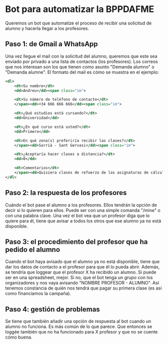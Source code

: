 # Bot para automatizar la BPPDAFME
Queremos un bot que automatize el proceso de recibir una solicitud de alumno y hacerla llegar a los profesores.

## Paso 1: de Gmail a WhatsApp
Una vez llegue el mail con la solicitud del alumno, queremos que este sea enviado por privado a una lista de contactos (los profesores).
Los correos que nos interesan son los que tienen como asunto "Demanda alumno" o "Demanda alumne". El formato del mail es cómo se muestra en el ejemplo:
```xml
<dl>
    <dt>Su nombre</dt>
    <dd>Andreu</dd><span class="im">

    <dt>Su número de teléfono de contacto</dt>
    </span><dd>+34 666 666 666</dd><span class="im">

    <dt>¿Qué estudios está cursando?</dt>
    <dd>Universidad</dd>

    <dt>¿En qué curso está usted?</dt>
    <dd>Primero</dd>

    <dt>En qué zona(s) preferiría recibir las clases?</dt>
    </span><dd>Sarrià - Sant Gervasi</dd><span class="im">

    <dt>¿Aceptaría hacer clases a distancia?</dt>
    <dd>0</dd>

    <dt>Comentarios</dt>
    </span><dd>Quisiera clases de refuerzo de las asignaturas de cálculo y álgebra, que son las que más me cuestan de momento.</dd>
</dl>
```

## Paso 2: la respuesta de los profesores
Cuándo el bot pase el alumno a los profesores.
Ellos tendrán la opción de decir si lo quieren para ellos.
Puede ser con una simple comanda "/mine" o con una palabra clave.
Una vez el bot vea que un profesor diga que lo quiere para él, tiene que avisar a todos los otros que ese alumno ya no está disponible.

## Paso 3: el procedimiento del profesor que ha pedido el alumno
Cuando el bot haya avisado que el alumno ya no está disponible, tiene que dar los datos de contacto a el profesor para que él lo pueda abrir.
Además, se tendría que loggear que el profesor X ha recibido un alumno. 
Si puede ser en una spreadsheet, mejor.
Si no, que el bot tenga un grupo con los organizadores y nos vaya avisando "NOMBRE PROFESOR - ALUMNO".
Así tenemos constancia de quién nos tendrá que pagar su primera clase (es así como financiamos la campaña).

## Paso 4: gestión de problemas
Se tiene que también añadir una opción de respuesta al bot cuando un alumno no funciona.
Es más común de lo que parece.
Que entonces se loggée también que no ha funcionado para X profesor y que no se cuente cómo buena.
